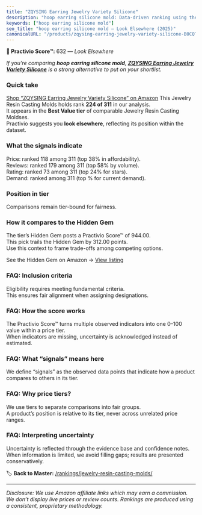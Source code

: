 ```yaml
---
title: "ZQYSING Earring Jewelry Variety Silicone"
description: "hoop earring silicone mold: Data-driven ranking using the Practivio Score™. Positioned by quality, value, demand, findability, momentum."
keywords: ["hoop earring silicone mold"]
seo_title: "hoop earring silicone mold — Look Elsewhere (2025)"
canonicalURL: "/products/zqysing-earring-jewelry-variety-silicone-B0CQT3N17W/"
---
```


**🚫 Practivio Score™:** 632 — _Look Elsewhere_


*If you're comparing **hoop earring silicone mold**, **[ZQYSING Earring Jewelry Variety Silicone](https://www.amazon.com/dp/B0CQT3N17W?tag=practivio-20)** is a strong alternative to put on your shortlist.*
### Quick take
[Shop “ZQYSING Earring Jewelry Variety Silicone” on Amazon](https://www.amazon.com/dp/B0CQT3N17W?tag=practivio-20)
This Jewelry Resin Casting Molds holds rank **224 of 311** in our analysis.  
It appears in the **Best Value tier** of comparable Jewelry Resin Casting Moldses.  
Practivio suggests you **look elsewhere**, reflecting its position within the dataset.

### What the signals indicate
Price: ranked 118 among 311 (top 38% in affordability).  
Reviews: ranked 179 among 311 (top 58% by volume).  
Rating: ranked 73 among 311 (top 24% for stars).  
Demand: ranked  among 311 (top % for current demand).

### Position in tier
Comparisons remain tier-bound for fairness.

### How it compares to the Hidden Gem
The tier’s Hidden Gem posts a Practivio Score™ of 944.00.  
This pick trails the Hidden Gem by 312.00 points.  
Use this context to frame trade-offs among competing options.  

See the Hidden Gem on Amazon → [View listing](https://www.amazon.com/dp/B0871WGZKP?tag=practivio-20)

### FAQ: Inclusion criteria
Eligibility requires meeting fundamental criteria.  
This ensures fair alignment when assigning designations.

### FAQ: How the score works
The Practivio Score™ turns multiple observed indicators into one 0–100 value within a price tier.  
When indicators are missing, uncertainty is acknowledged instead of estimated.

### FAQ: What “signals” means here
We define “signals” as the observed data points that indicate how a product compares to others in its tier.

### FAQ: Why price tiers?
We use tiers to separate comparisons into fair groups.  
A product’s position is relative to its tier, never across unrelated price ranges.

### FAQ: Interpreting uncertainty
Uncertainty is reflected through the evidence base and confidence notes.  
When information is limited, we avoid filling gaps; results are presented conservatively.


🏷️ **Back to Master:** [/rankings/jewelry-resin-casting-molds/](/rankings/jewelry-resin-casting-molds/)

---
_Disclosure: We use Amazon affiliate links which may earn a commission. We don’t display live prices or review counts. Rankings are produced using a consistent, proprietary methodology._
